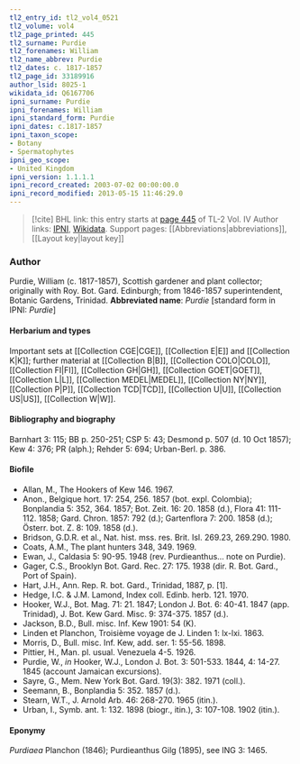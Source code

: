 ```yaml
---
tl2_entry_id: tl2_vol4_0521
tl2_volume: vol4
tl2_page_printed: 445
tl2_surname: Purdie
tl2_forenames: William
tl2_name_abbrev: Purdie
tl2_dates: c. 1817-1857
tl2_page_id: 33189916
author_lsid: 8025-1
wikidata_id: Q6167706
ipni_surname: Purdie
ipni_forenames: William
ipni_standard_form: Purdie
ipni_dates: c.1817-1857
ipni_taxon_scope: 
- Botany
- Spermatophytes
ipni_geo_scope: 
- United Kingdom
ipni_version: 1.1.1.1
ipni_record_created: 2003-07-02 00:00:00.0
ipni_record_modified: 2013-05-15 11:46:29.0
---
```


> [!cite] BHL link: this entry starts at [page 445](https://www.biodiversitylibrary.org/page/33189916) of TL-2 Vol. IV
> Author links: [IPNI](https://www.ipni.org/a/8025-1), [Wikidata](https://www.wikidata.org/wiki/Q6167706). Support pages: [[Abbreviations|abbreviations]], [[Layout key|layout key]]

### Author

Purdie, William (c. 1817-1857), Scottish gardener and plant collector; originally with Roy. Bot. Gard. Edinburgh; from 1846-1857 superintendent, Botanic Gardens, Trinidad. 
**Abbreviated name**: *Purdie* \[standard form in IPNI: *Purdie*\]

#### Herbarium and types

Important sets at [[Collection CGE|CGE]], [[Collection E|E]] and [[Collection K|K]]; further material at [[Collection B|B]], [[Collection COLO|COLO]], [[Collection FI|FI]], [[Collection GH|GH]], [[Collection GOET|GOET]], [[Collection L|L]], [[Collection MEDEL|MEDEL]], [[Collection NY|NY]], [[Collection P|P]], [[Collection TCD|TCD]], [[Collection U|U]], [[Collection US|US]], [[Collection W|W]].

#### Bibliography and biography

Barnhart 3: 115; BB p. 250-251; CSP 5: 43; Desmond p. 507 (d. 10 Oct 1857); Kew 4: 376; PR (alph.); Rehder 5: 694; Urban-Berl. p. 386.

#### Biofile

- Allan, M., The Hookers of Kew 146. 1967.
- Anon., Belgique hort. 17: 254, 256. 1857 (bot. expl. Colombia); Bonplandia 5: 352, 364. 1857; Bot. Zeit. 16: 20. 1858 (d.), Flora 41: 111-112. 1858; Gard. Chron. 1857: 792 (d.); Gartenflora 7: 200. 1858 (d.); Österr. bot. Z. 8: 109. 1858 (d.).
- Bridson, G.D.R. et al., Nat. hist. mss. res. Brit. Isl. 269.23, 269.290. 1980.
- Coats, A.M., The plant hunters 348, 349. 1969.
- Ewan, J., Caldasia 5: 90-95. 1948 (rev. Purdieanthus... note on Purdie).
- Gager, C.S., Brooklyn Bot. Gard. Rec. 27: 175. 1938 (dir. R. Bot. Gard., Port of Spain).
- Hart, J.H., Ann. Rep. R. bot. Gard., Trinidad, 1887, p. \[1\].
- Hedge, I.C. & J.M. Lamond, Index coll. Edinb. herb. 121. 1970.
- Hooker, W.J., Bot. Mag. 71: 21. 1847; London J. Bot. 6: 40-41. 1847 (app. Trinidad), J. Bot. Kew Gard. Misc. 9: 374-375. 1857 (d.).
- Jackson, B.D., Bull. misc. Inf. Kew 1901: 54 (K).
- Linden et Planchon, Troisième voyage de J. Linden 1: lx-lxi. 1863.
- Morris, D., Bull. misc. Inf. Kew, add. ser. 1: 55-56. 1898.
- Pittier, H., Man. pl. usual. Venezuela 4-5. 1926.
- Purdie, W., *in* Hooker, W.J., London J. Bot. 3: 501-533. 1844, 4: 14-27. 1845 (account Jamaican excursions).
- Sayre, G., Mem. New York Bot. Gard. 19(3): 382. 1971 (coll.).
- Seemann, B., Bonplandia 5: 352. 1857 (d.).
- Stearn, W.T., J. Arnold Arb. 46: 268-270. 1965 (itin.).
- Urban, I., Symb. ant. 1: 132. 1898 (biogr., itin.), 3: 107-108. 1902 (itin.).

#### Eponymy

*Purdiaea* Planchon (1846); Purdieanthus Gilg (1895), see ING 3: 1465.

